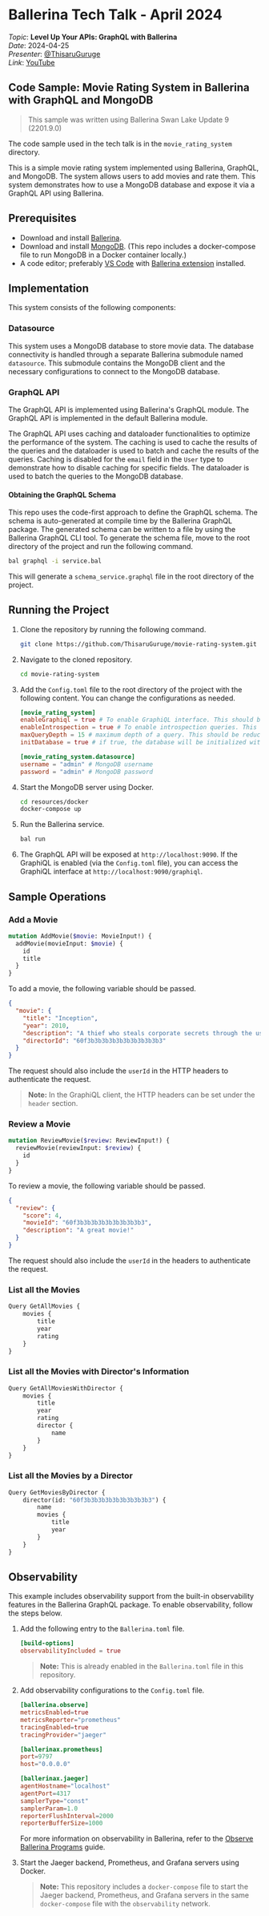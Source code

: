 # Ballerina Tech Talk - April 2024

_Topic_: **Level Up Your APIs: GraphQL with Ballerina** \
_Date_: 2024-04-25 \
_Presenter_: [@ThisaruGuruge](https://github.com/ThisaruGuruge) \
_Link_: [YouTube](https://www.youtube.com/watch?v=hkOMet6bF70)

## Code Sample: Movie Rating System in Ballerina with GraphQL and MongoDB

> This sample was written using Ballerina Swan Lake Update 9 (2201.9.0)

The code sample used in the tech talk is in the `movie_rating_system` directory.

This is a simple movie rating system implemented using Ballerina, GraphQL, and MongoDB. The system allows users to add movies and rate them. This system demonstrates how to use a MongoDB database and expose it via a GraphQL API using Ballerina.

## Prerequisites

- Download and install [Ballerina](https://ballerina.io/downloads/).
- Download and install [MongoDB](https://www.mongodb.com/try/download/community). (This repo includes a docker-compose file to run MongoDB in a Docker container locally.)
- A code editor; preferably [VS Code](https://code.visualstudio.com/) with [Ballerina extension](https://marketplace.visualstudio.com/items?itemName=wso2.ballerina) installed.

## Implementation

This system consists of the following components:

### Datasource

This system uses a MongoDB database to store movie data. The database connectivity is handled through a separate Ballerina submodule named `datasource`. This submodule contains the MongoDB client and the necessary configurations to connect to the MongoDB database.

### GraphQL API

The GraphQL API is implemented using Ballerina's GraphQL module. The GraphQL API is implemented in the default Ballerina module.

The GraphQL API uses caching and dataloader functionalities to optimize the performance of the system. The caching is used to cache the results of the queries and the dataloader is used to batch and cache the results of the queries. Caching is disabled for the `email` field in the `User` type to demonstrate how to disable caching for specific fields. The dataloader is used to batch the queries to the MongoDB database.

#### Obtaining the GraphQL Schema

This repo uses the code-first approach to define the GraphQL schema. The schema is auto-generated at compile time by the Ballerina GraphQL package. The generated schema can be written to a file by using the Ballerina GraphQL CLI tool. To generate the schema file, move to the root directory of the project and run the following command.

```bash
bal graphql -i service.bal
```

This will generate a `schema_service.graphql` file in the root directory of the project.

## Running the Project

1. Clone the repository by running the following command.

    ```bash
    git clone https://github.com/ThisaruGuruge/movie-rating-system.git
    ```

2. Navigate to the cloned repository.

    ```bash
    cd movie-rating-system
    ```

3. Add the `Config.toml` file to the root directory of the project with the following content. You can change the configurations as needed.

    ```toml
    [movie_rating_system]
    enableGraphiql = true # To enable GraphiQL interface. This should be disabled in a production environment
    enableIntrospection = true # To enable introspection queries. This should be disabled in a production environment
    maxQueryDepth = 15 # maximum depth of a query. This should be reduced to a lower value in a production environment
    initDatabase = true # if true, the database will be initialized with some data

    [movie_rating_system.datasource]
    username = "admin" # MongoDB username
    password = "admin" # MongoDB password
    ```

4. Start the MongoDB server using Docker.

    ```bash
    cd resources/docker
    docker-compose up
    ```

5. Run the Ballerina service.

    ```bash
    bal run
    ```

6. The GraphQL API will be exposed at `http://localhost:9090`. If the GraphiQL is enabled (via the `Config.toml` file), you can access the GraphiQL interface at `http://localhost:9090/graphiql`.

## Sample Operations

### Add a Movie

```graphql
mutation AddMovie($movie: MovieInput!) {
  addMovie(movieInput: $movie) {
    id
    title
  }
}
```

To add a movie, the following variable should be passed.

```json
{
  "movie": {
    "title": "Inception",
    "year": 2010,
    "description": "A thief who steals corporate secrets through the use of dream-sharing technology is given the inverse task of planting an idea into the mind of a C.E.O.",
    "directorId": "60f3b3b3b3b3b3b3b3b3b3b3"
  }
}
```

The request should also include the `userId` in the HTTP headers to authenticate the request.

>**Note:** In the GraphiQL client, the HTTP headers can be set under the `header` section.

### Review a Movie

```graphql
mutation ReviewMovie($review: ReviewInput!) {
  reviewMovie(reviewInput: $review) {
    id
  }
}
```

To review a movie, the following variable should be passed.

```json
{
  "review": {
    "score": 4,
    "movieId": "60f3b3b3b3b3b3b3b3b3b3",
    "description": "A great movie!"
  }
}
```

The request should also include the `userId` in the headers to authenticate the request.

### List all the Movies

```graphql
Query GetAllMovies {
    movies {
        title
        year
        rating
    }
}
```

### List all the Movies with Director's Information

```graphql
Query GetAllMoviesWithDirector {
    movies {
        title
        year
        rating
        director {
            name
        }
    }
}
```

### List all the Movies by a Director

```graphql
Query GetMoviesByDirector {
    director(id: "60f3b3b3b3b3b3b3b3b3b3") {
        name
        movies {
            title
            year
        }
    }
}
```

## Observability

This example includes observability support from the built-in observability features in the Ballerina GraphQL package. To enable observability, follow the steps below.

1. Add the following entry to the `Ballerina.toml` file.

    ```toml
    [build-options]
    observabilityIncluded = true
    ```

    >**Note:** This is already enabled in the `Ballerina.toml` file in this repository.

2. Add observability configurations to the `Config.toml` file.

    ```toml
    [ballerina.observe]
    metricsEnabled=true
    metricsReporter="prometheus"
    tracingEnabled=true
    tracingProvider="jaeger"

    [ballerinax.prometheus]
    port=9797
    host="0.0.0.0"

    [ballerinax.jaeger]
    agentHostname="localhost"
    agentPort=4317
    samplerType="const"
    samplerParam=1.0
    reporterFlushInterval=2000
    reporterBufferSize=1000
    ```

    For more information on observability in Ballerina, refer to the [Observe Ballerina Programs](https://ballerina.io/learn/observe-ballerina-programs/) guide.

3. Start the Jaeger backend, Prometheus, and Grafana servers using Docker.

    >**Note:** This repository includes a `docker-compose` file to start the Jaeger backend, Prometheus, and Grafana servers in the same `docker-compose` file with the `observability` network.
